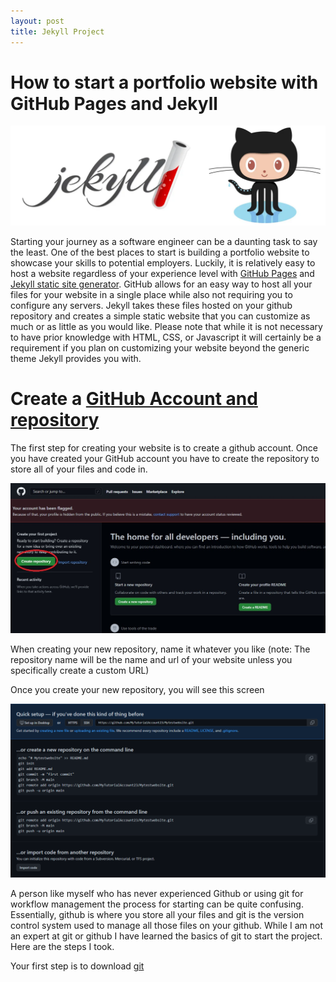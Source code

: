 ```yaml
--- 
layout: post
title: Jekyll Project
--- 
```

# How to start a portfolio website with GitHub Pages and Jekyll


![jekyll and github pages](assets\images\jekyll_github.webp)


Starting your journey as a software engineer can be a daunting task to say the least.  One of the best places to start is building a portfolio website to showcase your skills to potential employers. Luckily, it is relatively easy to host a website regardless of your experience level with [GitHub Pages](https://pages.github.com/) and [Jekyll static site generator](https://jekyllrb.com/). GitHub allows for an easy way to host all your files for your website in a single place while also not requiring you to configure any servers. Jekyll takes these files hosted on your github repository and creates a simple static website that you can customize as much or as little as you would like. Please note that while it is not necessary to have prior knowledge with HTML, CSS, or Javascript it will certainly be a requirement if you plan on customizing your website beyond the generic theme Jekyll provides you with.

# Create a [GitHub Account and repository](https://github.com)

The first step for creating your website is to create a github account. Once you have created your GitHub account you have to create the repository to store all of your files and code in.

![Github create repository](assets\images\github_repository.jpg)

When creating your new repository, name it whatever you like (note: The repository name will be the name and url of your website unless you specifically create a custom URL)

Once you create your new repository, you will see this screen 

![GitHub repository setup](assets\images\Github_setup.png)

A person like myself who has never experienced Github or using git for workflow management the process for starting can be quite confusing. Essentially, github is where you store all your files and git is the version control system used to manage all those files on your github. While I am not an expert at git or github I have learned the basics of git to start the project. Here are the steps I took. 

Your first step is to download [git](https://git-scm.com/)
